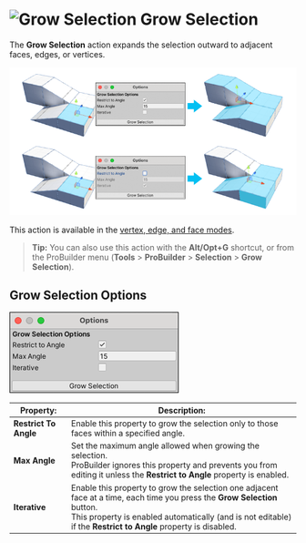 # ![Grow Selection](images/icons/Selection_Grow.png) Grow Selection

The __Grow Selection__ action expands the selection outward to adjacent faces, edges, or vertices.

![Grow Selection Examples](images/GrowSelection_Example.png)

This action is available in the [vertex, edge, and face modes](modes.md).

> **Tip:** You can also use this action with the **Alt/Opt+G** shortcut, or from the ProBuilder menu (**Tools** > **ProBuilder** > **Selection** > **Grow Selection**).



## Grow Selection Options

![Grow Selection Options](images/Selection_Grow_props.png)

| **Property:**       | **Description:**                                           |
| --------------------- | ------------------------------------------------------------ |
| **Restrict To Angle** | Enable this property to grow the selection only to those faces within a specified angle. |
| **Max Angle**         | Set the maximum angle allowed when growing the selection.<br />ProBuilder ignores this property and prevents you from editing it unless the __Restrict to Angle__ property is enabled. |
| **Iterative**         | Enable this property to grow the selection one adjacent face at a time, each time you press the **Grow Selection** button.<br />This property is enabled automatically (and is not editable) if the __Restrict to Angle__ property is disabled. |
